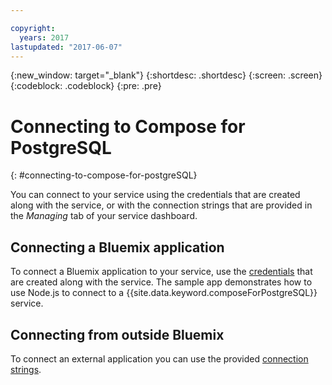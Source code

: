 ```yaml
---

copyright:
  years: 2017
lastupdated: "2017-06-07"
---
```


{:new_window: target="_blank"}
{:shortdesc: .shortdesc}
{:screen: .screen}
{:codeblock: .codeblock}
{:pre: .pre}

# Connecting to Compose for PostgreSQL
{: #connecting-to-compose-for-postgreSQL}

You can connect to your service using the credentials that are created along with the service, or with the connection strings that are provided in the *Managing* tab of your service dashboard.

## Connecting a Bluemix application

To connect a Bluemix application to your service, use the [credentials](./credentials.html) that are created along with the service. The sample app demonstrates how to use Node.js to connect to a {{site.data.keyword.composeForPostgreSQL}} service.

## Connecting from outside Bluemix

To connect an external application you can use the provided [connection strings](./connection-strings.html).
